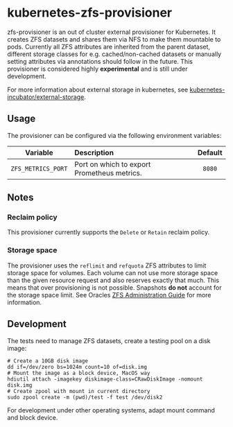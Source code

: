 # kubernetes-zfs-provisioner

zfs-provisioner is an out of cluster external provisioner for Kubernetes. It creates ZFS datasets and shares them via NFS to make them mountable to pods. Currently all ZFS attributes are inherited from the parent dataset, different storage classes for e.g. cached/non-cached datasets or manually setting attributes via annotations should follow in the future. This provisioner is considered highly **experimental** and is still under development.

For more information about external storage in kubernetes, see [kubernetes-incubator/external-storage](https://github.com/kubernetes-incubator/external-storage).

## Usage
The provisioner can be configured via the following environment variables:

| Variable | Description | Default |
| :------: | :---------- | :-----: |
| `ZFS_METRICS_PORT` | Port on which to export Prometheus metrics. | `8080` |

## Notes
### Reclaim policy
This provisioner currently supports the `Delete` or `Retain` reclaim policy.

### Storage space
The provisioner uses the `reflimit` and `refquota` ZFS attributes to limit storage space for volumes. Each volume can not use more storage space than the given resource request and also reserves exactly that much. This means that over provisioning is not possible. Snapshots **do not** account for the storage space limit. See Oracles [ZFS Administration Guide](https://docs.oracle.com/cd/E23823_01/html/819-5461/gazvb.html) for more information.

## Development

The tests need to manage ZFS datasets, create a testing pool on a disk image:

```
# Create a 10GB disk image
dd if=/dev/zero bs=1024m count=10 of=disk.img
# Mount the image as a block device, MacOS way
hdiutil attach -imagekey diskimage-class=CRawDiskImage -nomount disk.img
# Create zpool with mount in current directory
sudo zpool create -m (pwd)/test -f test /dev/disk2
```
For development under other operating systems, adapt mount command and block device. 